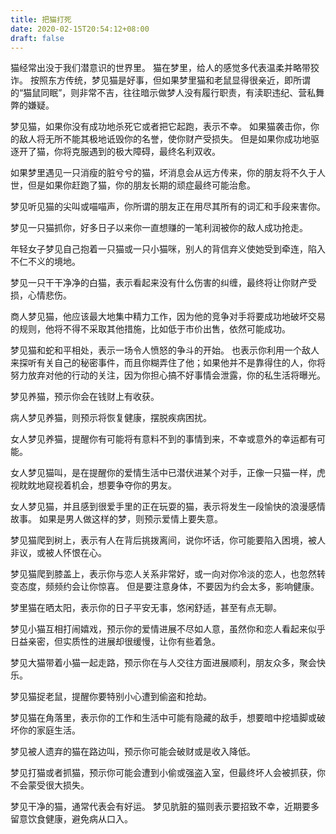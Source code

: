 ```yaml
---
title: 把猫打死
date: 2020-02-15T20:54:12+08:00
draft: false
---
```


猫经常出没于我们潜意识的世界里。
猫在梦里，给人的感觉多代表温柔并略带狡诈。
按照东方传统，梦见猫是好事，但如果梦里猫和老鼠显得很亲近，即所谓的“猫鼠同眠”，则非常不吉，往往暗示做梦人没有履行职责，有渎职违纪、营私舞弊的嫌疑。



梦见猫，如果你没有成功地杀死它或者把它起跑，表示不幸。
如果猫袭击你，你的敌人将无所不能其极地诋毁你的名誉，使你财产受损失。
但是如果你成功地驱逐开了猫，你将克服遇到的极大障碍，最终名利双收。



如果梦里遇见一只消瘦的脏兮兮的猫，坏消息会从远方传来，你的朋友将不久于人世，但是如果你赶跑了猫，你的朋友长期的顽症最终可能治愈。



梦见听见猫的尖叫或喵喵声，你所谓的朋友正在用尽其所有的词汇和手段来害你。



梦见一只猫抓你，好多日子以来你一直想赚的一笔利润被你的敌人成功抢走。



年轻女子梦见自己抱着一只猫或一只小猫咪，别人的背信弃义使她受到牵连，陷入不仁不义的境地。



梦见一只干干净净的白猫，表示看起来没有什么伤害的纠缠，最终将让你财产受损，心情悲伤。



商人梦见猫，他应该最大地集中精力工作，因为他的竞争对手将要成功地破坏交易的规则，他将不得不采取其他措施，比如低于市价出售，依然可能成功。



梦见猫和蛇和平相处，表示一场令人愤怒的争斗的开始。
也表示你利用一个敌人来探听有关自己的秘密事件，而且你糊弄住了他；如果他并不是靠得住的人，你将努力放弃对他的行动的关注，因为你担心搞不好事情会泄露，你的私生活将曝光。



梦见养猫，预示你会在钱财上有收获。



病人梦见养猫，则预示将恢复健康，摆脱疾病困扰。



女人梦见养猫，提醒你有可能将有意料不到的事情到来，不幸或意外的幸运都有可能。



女人梦见猫叫，是在提醒你的爱情生活中已潜伏进某个对手，正像一只猫一样，虎视眈眈地窥视着机会，想要争夺你的男友。



女人梦见猫，并且感到很爱手里的正在玩耍的猫，表示将发生一段愉快的浪漫感情故事。
如果是男人做这样的梦，则预示爱情上要失意。



梦见猫爬到树上，表示有人在背后挑拨离间，说你坏话，你可能要陷入困境，被人非议，或被人怀恨在心。



梦见猫爬到膝盖上，表示你与恋人关系非常好，或一向对你冷淡的恋人，也忽然转变态度，频频约会让你惊喜。
但是要注意身体，不要因为约会太多，影响健康。



梦里猫在晒太阳，表示你的日子平安无事，悠闲舒适，甚至有点无聊。



梦见小猫互相打闹嬉戏，预示你的爱情进展不尽如人意，虽然你和恋人看起来似乎日益亲密，但实质性的进展却很缓慢，让你有些着急。



梦见大猫带着小猫一起走路，预示你在与人交往方面进展顺利，朋友众多，聚会快乐。



梦见猫捉老鼠，提醒你要特别小心遭到偷盗和抢劫。



梦见猫在角落里，表示你的工作和生活中可能有隐藏的敌手，想要暗中挖墙脚或破坏你的家庭生活。



梦见被人遗弃的猫在路边叫，预示你可能会破财或是收入降低。



梦见打猫或者抓猫，预示你可能会遭到小偷或强盗入室，但最终坏人会被抓获，你不会蒙受很大损失。



梦见干净的猫，通常代表会有好运。
梦见肮脏的猫则表示要招致不幸，近期要多留意饮食健康，避免病从口入。
